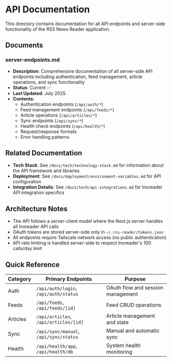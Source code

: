 # API Documentation

This directory contains documentation for all API endpoints and server-side functionality of the RSS News Reader application.

## Documents

### server-endpoints.md

- **Description**: Comprehensive documentation of all server-side API endpoints including authentication, feed management, article operations, and sync functionality
- **Status**: Current ✅
- **Last Updated**: July 2025
- **Contents**:
  - Authentication endpoints (`/api/auth/*`)
  - Feed management endpoints (`/api/feeds/*`)
  - Article operations (`/api/articles/*`)
  - Sync endpoints (`/api/sync/*`)
  - Health check endpoints (`/api/health/*`)
  - Request/response formats
  - Error handling patterns

## Related Documentation

- **Tech Stack**: See `/docs/tech/technology-stack.md` for information about the API framework and libraries
- **Deployment**: See `/docs/deployment/environment-variables.md` for API configuration
- **Integration Details**: See `/docs/tech/api-integrations.md` for Inoreader API integration specifics

## Architecture Notes

- The API follows a server-client model where the Next.js server handles all Inoreader API calls
- OAuth tokens are stored server-side only in `~/.rss-reader/tokens.json`
- All endpoints require Tailscale network access (no public authentication)
- API rate limiting is handled server-side to respect Inoreader's 100 calls/day limit

## Quick Reference

| Category | Primary Endpoints                      | Purpose                           |
| -------- | -------------------------------------- | --------------------------------- |
| Auth     | `/api/auth/login`, `/api/auth/status`  | OAuth flow and session management |
| Feeds    | `/api/feeds`, `/api/feeds/[id]`        | Feed CRUD operations              |
| Articles | `/api/articles`, `/api/articles/[id]`  | Article management and state      |
| Sync     | `/api/sync/manual`, `/api/sync/status` | Manual and automatic sync         |
| Health   | `/api/health/app`, `/api/health/db`    | System health monitoring          |
